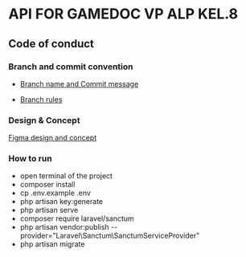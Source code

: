 # API FOR GAMEDOC VP ALP KEL.8

## Code of conduct

### Branch and commit convention
- [Branch name  and Commit message](https://dev.to/varbsan/a-simplified-convention-for-naming-branches-and-commits-in-git-il4)
  
- [Branch rules](https://medium.com/android-news/gitflow-with-github-c675aa4f606a) 
  

### Design & Concept
[Figma design and concept](https://www.figma.com/file/HC0kZe2q8kFNpENdfDZvuF/ALP-VP-KEL.8?type=design&node-id=0%3A1&mode=design&t=KiflhSXzXQJ0iDWv-1)

### How to run
- open terminal of the project
- composer install
- cp .env.example .env
- php artisan key:generate
- php artisan serve
- composer require laravel/sanctum
- php artisan vendor:publish --provider="Laravel\Sanctum\SanctumServiceProvider"
- php artisan migrate
